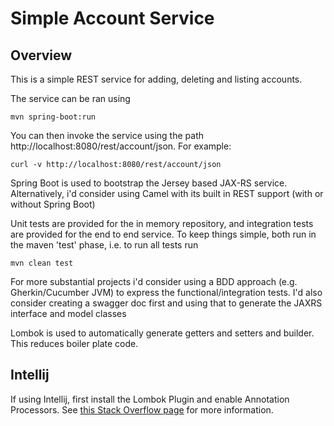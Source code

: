 # Simple Account Service

## Overview

This is a simple REST service for adding, deleting and listing accounts.

The service can be ran using

    mvn spring-boot:run
    
You can then invoke the service using the path http://localhost:8080/rest/account/json. For example:

    curl -v http://localhost:8080/rest/account/json    

Spring Boot is used to bootstrap the Jersey based JAX-RS service. Alternatively, i'd consider using Camel with its built in REST support (with or without Spring Boot)

Unit tests are provided for the in memory repository, and integration tests are provided for the end to end service. To keep things simple, both run in the maven 'test' phase, i.e. to run all tests run

    mvn clean test

For more substantial projects i'd consider using a BDD approach (e.g. Gherkin/Cucumber JVM) to express the functional/integration tests. I'd also consider creating a swagger doc first and using that to generate the JAXRS interface and model classes

Lombok is used to automatically generate getters and setters and builder. This reduces boiler plate code.

## Intellij

If using Intellij, first install the Lombok Plugin and enable Annotation Processors. See [this Stack Overflow page](https://stackoverflow.com/questions/9424364/cant-compile-project-when-im-using-lombok-under-intellij-idea) for more information.